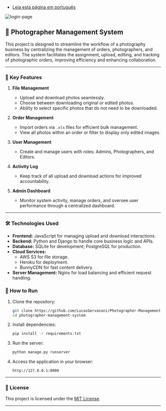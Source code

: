 - [Leia esta página em português](readme.pt.md)


![login-page](https://github.com/user-attachments/assets/255afe78-38b6-4988-8049-c992047e3825)


## 📸 Photographer Management System

This project is designed to streamline the workflow of a photography business by centralizing the management of orders, photographers, and editors. The system facilitates the assignment, upload, editing, and tracking of photographic orders, improving efficiency and enhancing collaboration.

---

### 🎯 **Key Features**

1. **File Management**  
   - Upload and download photos seamlessly.
   - Choose between downloading original or edited photos.
   - Ability to select specific photos that do not need to be downloaded.

2. **Order Management**  
   - Import orders via `.xls` files for efficient bulk management.
   - View all photos within an order or filter to display only edited images.

3. **User Management**  
   - Create and manage users with roles: Admins, Photographers, and Editors.

4. **Activity Log**  
   - Keep track of all upload and download actions for improved accountability.

5. **Admin Dashboard**  
   - Monitor system activity, manage orders, and oversee user performance through a centralized dashboard.

---

### 🛠️ **Technologies Used**

- **Frontend:** JavaScript for managing upload and download interactions.
- **Backend:** Python and Django to handle core business logic and APIs.
- **Database:** SQLite for development; PostgreSQL for production.
- **Cloud Services:**  
  - AWS S3 for file storage.  
  - Heroku for deployment.  
  - BunnyCDN for fast content delivery.  
- **Server Management:** Nginx for load balancing and efficient request handling.


### 🚀 **How to Run**

1. Clone the repository:
   ```bash
   git clone https://github.com/LucasGervasoni/Photographer-Management-System.git
   cd photographer-management-system
   ```

2. Install dependencies:
   ```bash
   pip install -r requirements.txt
   ```

3. Run the server:
   ```bash
   python manage.py runserver
   ```

4. Access the application in your browser:
   ```
   http://127.0.0.1:8000
   ```

---


### 📄 **License**

This project is licensed under the [MIT License](LICENSE).  

---

